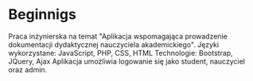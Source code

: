 # Beginnigs
Praca inżynierska na temat "Aplikacja wspomagająca prowadzenie dokumentacji dydaktycznej nauczyciela akademickiego".
Języki wykorzystane: JavaScript, PHP, CSS, HTML
Technologie: Bootstrap, JQuery, Ajax
Aplikacja umożliwia logowanie się jako student, nauczyciel oraz admin.

